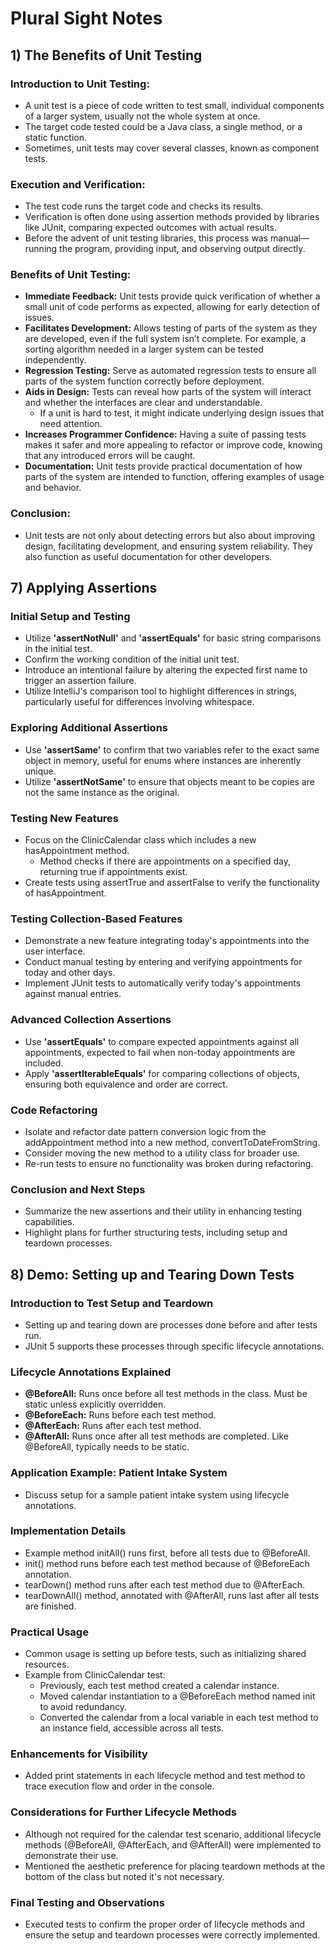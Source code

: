 # Plural Sight Notes
## 1) The Benefits of Unit Testing
### Introduction to Unit Testing:
- A unit test is a piece of code written to test small, individual components of a larger system, usually not the whole system at once.
- The target code tested could be a Java class, a single method, or a static function.
- Sometimes, unit tests may cover several classes, known as component tests.
### Execution and Verification:
- The test code runs the target code and checks its results.
- Verification is often done using assertion methods provided by libraries like JUnit, comparing expected outcomes with actual results.
- Before the advent of unit testing libraries, this process was manual—running the program, providing input, and observing output directly.
### Benefits of Unit Testing:
- **Immediate Feedback:** Unit tests provide quick verification of whether a small unit of code performs as expected, allowing for early detection of issues.
- **Facilitates Development:** Allows testing of parts of the system as they are developed, even if the full system isn’t complete. For example, a sorting algorithm needed in a larger system can be tested independently.
- **Regression Testing:** Serve as automated regression tests to ensure all parts of the system function correctly before deployment.
- **Aids in Design:** Tests can reveal how parts of the system will interact and whether the interfaces are clear and understandable.
  - If a unit is hard to test, it might indicate underlying design issues that need attention.
- **Increases Programmer Confidence:** Having a suite of passing tests makes it safer and more appealing to refactor or improve code, knowing that any introduced errors will be caught.
- **Documentation:** Unit tests provide practical documentation of how parts of the system are intended to function, offering examples of usage and behavior.
### Conclusion:
- Unit tests are not only about detecting errors but also about improving design, facilitating development, and ensuring system reliability. They also function as useful documentation for other developers.
## 7) Applying Assertions
### Initial Setup and Testing
- Utilize **'assertNotNull'** and **'assertEquals'** for basic string comparisons in the initial test.
- Confirm the working condition of the initial unit test.
- Introduce an intentional failure by altering the expected first name to trigger an assertion failure.
- Utilize IntelliJ's comparison tool to highlight differences in strings, particularly useful for differences involving whitespace.
### Exploring Additional Assertions
- Use **'assertSame'** to confirm that two variables refer to the exact same object in memory, useful for enums where instances are inherently unique.
- Utilize **'assertNotSame'** to ensure that objects meant to be copies are not the same instance as the original.
### Testing New Features
- Focus on the ClinicCalendar class which includes a new hasAppointment method.
  - Method checks if there are appointments on a specified day, returning true if appointments exist.
- Create tests using assertTrue and assertFalse to verify the functionality of hasAppointment.
### Testing Collection-Based Features
- Demonstrate a new feature integrating today's appointments into the user interface.
- Conduct manual testing by entering and verifying appointments for today and other days.
- Implement JUnit tests to automatically verify today's appointments against manual entries.
### Advanced Collection Assertions
- Use **'assertEquals'** to compare expected appointments against all appointments, expected to fail when non-today appointments are included.
- Apply **'assertIterableEquals'** for comparing collections of objects, ensuring both equivalence and order are correct.
### Code Refactoring
- Isolate and refactor date pattern conversion logic from the addAppointment method into a new method, convertToDateFromString.
- Consider moving the new method to a utility class for broader use.
- Re-run tests to ensure no functionality was broken during refactoring.
### Conclusion and Next Steps
- Summarize the new assertions and their utility in enhancing testing capabilities.
- Highlight plans for further structuring tests, including setup and teardown processes.
## 8) Demo: Setting up and Tearing Down Tests
### Introduction to Test Setup and Teardown
- Setting up and tearing down are processes done before and after tests run.
- JUnit 5 supports these processes through specific lifecycle annotations.
### Lifecycle Annotations Explained
- **@BeforeAll:** Runs once before all test methods in the class. Must be static unless explicitly overridden.
- **@BeforeEach:** Runs before each test method.
- **@AfterEach:** Runs after each test method.
- **@AfterAll:** Runs once after all test methods are completed. Like @BeforeAll, typically needs to be static.
### Application Example: Patient Intake System
- Discuss setup for a sample patient intake system using lifecycle annotations.
### Implementation Details
- Example method initAll() runs first, before all tests due to @BeforeAll.
- init() method runs before each test method because of @BeforeEach annotation.
- tearDown() method runs after each test method due to @AfterEach.
- tearDownAll() method, annotated with @AfterAll, runs last after all tests are finished.
### Practical Usage
- Common usage is setting up before tests, such as initializing shared resources.
- Example from ClinicCalendar test:
  - Previously, each test method created a calendar instance.
  - Moved calendar instantiation to a @BeforeEach method named init to avoid redundancy.
  - Converted the calendar from a local variable in each test method to an instance field, accessible across all tests.
### Enhancements for Visibility
- Added print statements in each lifecycle method and test method to trace execution flow and order in the console.
### Considerations for Further Lifecycle Methods
- Although not required for the calendar test scenario, additional lifecycle methods (@BeforeAll, @AfterEach, and @AfterAll) were implemented to demonstrate their use.
- Mentioned the aesthetic preference for placing teardown methods at the bottom of the class but noted it's not necessary.
### Final Testing and Observations
- Executed tests to confirm the proper order of lifecycle methods and ensure the setup and teardown processes were correctly implemented.

